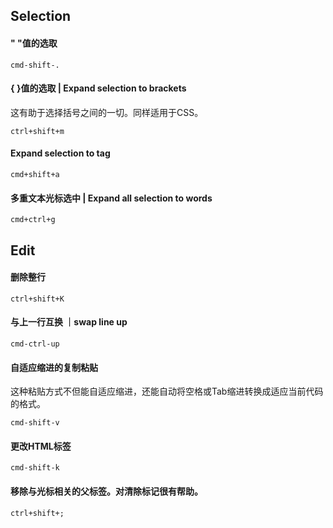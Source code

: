 ## Selection

#### " "值的选取
	cmd-shift-.

#### { }值的选取 | Expand selection to brackets
这有助于选择括号之间的一切。同样适用于CSS。

    ctrl+shift+m

#### Expand selection to tag

    cmd+shift+a

#### 多重文本光标选中 | Expand all selection to words

    cmd+ctrl+g


## Edit

#### 删除整行

    ctrl+shift+K

#### 与上一行互换 ｜swap line up

    cmd-ctrl-up

#### 自适应缩进的复制粘贴
这种粘贴方式不但能自适应缩进，还能自动将空格或Tab缩进转换成适应当前代码的格式。

    cmd-shift-v

#### 更改HTML标签

    cmd-shift-k

#### 移除与光标相关的父标签。对清除标记很有帮助。

    ctrl+shift+;
